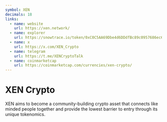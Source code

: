 ```yaml
---
symbol: XEN
decimals: 18
links:
  - name: website
    url: https://xen.network/
  - name: explorer
    url: https://snowtrace.io/token/0xC0C5AA69Dbe4d6DDdfBc89c0957686ec60F24389
  - name: x
    url: https://x.com/XEN_Crypto
  - name: telegram
    url: https://t.me/XENCryptoTalk
  - name: coinmarketcap
    url: https://coinmarketcap.com/currencies/xen-crypto/
---
```


# XEN Crypto

XEN aims to become a community-building crypto asset that connects like minded people together and provide the lowest barrier to entry through its unique tokenomics.
